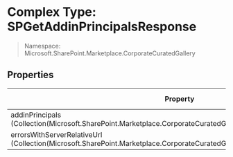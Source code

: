 # Complex Type: SPGetAddinPrincipalsResponse

> Namespace: Microsoft.SharePoint.Marketplace.CorporateCuratedGallery

## Properties

Property | SPO | SP 2019 | SP 2016 | SP 2013
----------|:---:|:-------:|:-------:|:-------:
addinPrincipals (Collection(Microsoft.SharePoint.Marketplace.CorporateCuratedGallery.SPAddinPrincipalInfo)) | ✅ | ❌ | ❌ | ❌
errorsWithServerRelativeUrl (Collection(Microsoft.SharePoint.Marketplace.CorporateCuratedGallery.SPErrorWithServerRelativeUrl)) | ✅ | ❌ | ❌ | ❌